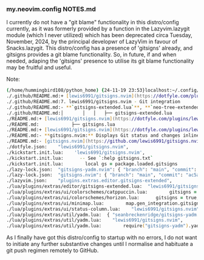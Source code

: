 ### my.neovim.config NOTES.md

I currently do not have a "git blame" functionality in this distro/config currently, as it was 
formerly provided by a function in the Lazyvim.lazygit module (which I never utilized) which 
has been deprecated circa Tuesday, November, 2024, by the principal developwr of LazyVim in favour 
of Snacks.lazygit. This distro/config has a presence of 'gitsigns' already, and gitsigns provides 
a git blame functionality. So, in future, if and when needed, adaping the 'gitsigns' presence to 
utilise its git blame functionality may be fruitful and useful.

Note:

```zsh
(/home/hummingbird108/python_home) {24-11-19 23:53}localhost:~/.config/b9Joker108/my.neovim.config@main✗✗✗✗✗✗ hummingbird108% grep -r "gitsigns" ./
./.github/README.md:+ [lewis6991/gitsigns.nvim](https://dotfyle.com/plugins/lewis6991/gitsigns.nvim)
./.github/README.md:7. lewis6991/gitsigns.nvim - Git integration
./.github/README.md:- **`gitsigns-extended.lua`**, **`neo-tree-extended.lua`**, **`telescope/`**:
./.github/README.md:│       │   │   ├── gitsigns-extended.lua
./README.md:+ [lewis6991/gitsigns.nvim](https://dotfyle.com/plugins/lewis6991/gitsigns.nvim)
./README.md:            ├── gitsigns.lua
./README.md:+ [lewis6991/gitsigns.nvim](https://dotfyle.com/plugins/lewis6991/gitsigns.nvim)
./README.md:- **gitsigns.nvim:** Displays Git status and changes inline within the code.
./README.md:- [gitsigns.nvim](https://github.com/lewis6991/gitsigns.nvim)
./dotfyle.json:    "lewis6991/gitsigns.nvim",
./kickstart.init.lua:    'lewis6991/gitsigns.nvim',
./kickstart.init.lua:      -- See `:help gitsigns.txt`
./kickstart.init.lua:        local gs = package.loaded.gitsigns
./lazy-lock.json:  "gitsigns-yadm.nvim": { "branch": "main", "commit": "2bab6ae8c6582a90ae58cc80eb69e35a27586ac2" },
./lazy-lock.json:  "gitsigns.nvim": { "branch": "main", "commit": "ac5aba6dce8c06ea22bea2c9016f51a2dbf90dc7" },
./lazyvim.json:    "plugins.extras.editor.gitsigns-extended",
./lua/plugins/extras/editor/gitsigns-extended.lua:  "lewis6991/gitsigns.nvim",
./lua/plugins/extras/ui/colorschemes/catppuccin.lua:        gitsigns = true,
./lua/plugins/extras/ui/colorschemes/horizon.lua:      gitsigns = true,
./lua/plugins/extras/ui/minimap.lua:        map.gen_integration.gitsigns(),
./lua/plugins/extras/ui/status-column.lua:    "lewis6991/gitsigns.nvim",
./lua/plugins/extras/util/yadm.lua:  { "seanbreckenridge/gitsigns-yadm.nvim" },
./lua/plugins/extras/util/yadm.lua:    "lewis6991/gitsigns.nvim",
./lua/plugins/extras/util/yadm.lua:        require("gitsigns-yadm").yadm_signs(callback)
```

As I finally have got this distro/config to startup with no errors, I do not want to initiate any 
further substantive changes until I normalise and habituate a git push regimen remotely to GitHub.



